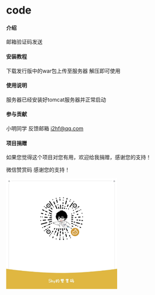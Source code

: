 # code

#### 介绍
邮箱验证码发送


#### 安装教程

下载发行版中的war包上传至服务器 解压即可使用

#### 使用说明

服务器已经安装好tomcat服务器并正常启动

#### 参与贡献

小明同学 反馈邮箱 i2hf@qq.com

#### 项目捐赠

如果您觉得这个项目对您有用，欢迎给我捐赠，感谢您的支持！

微信赞赏码
感谢您的支持！

[//]: # (插入图赞赏码图片 同时设置图片大小)
<img src="m.jpg" width="300" height="300" alt="">